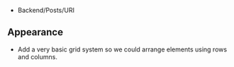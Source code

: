 * Backend/Posts/URI

## Appearance

* Add a very basic grid system so we could arrange elements using rows and columns.